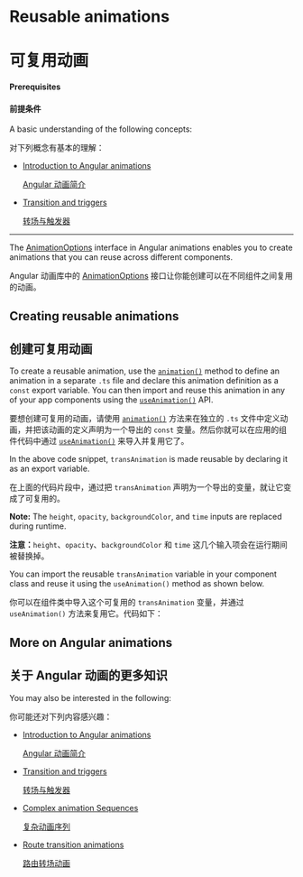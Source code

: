 # Reusable animations

# 可复用动画

#### Prerequisites

#### 前提条件

A basic understanding of the  following concepts:

对下列概念有基本的理解：

* [Introduction to Angular animations](guide/animations)

  [Angular 动画简介](guide/animations)

* [Transition and triggers](guide/transition-and-triggers)

  [转场与触发器](guide/transition-and-triggers)

<hr>

The [AnimationOptions](https://angular.io/api/animations/AnimationOptions) interface in Angular animations enables you to create animations that you can reuse across different components.

Angular 动画库中的 [AnimationOptions](https://angular.io/api/animations/AnimationOptions) 接口让你能创建可以在不同组件之间复用的动画。

## Creating reusable animations

## 创建可复用动画

To create a reusable animation, use the [`animation()`](https://angular.io/api/animations/animation) method to define an animation in a separate `.ts` file and declare this animation definition as a `const` export variable. You can then import and reuse this animation in any of your app components using the [`useAnimation()`](https://angular.io/api/animations/useAnimation) API.

要想创建可复用的动画，请使用 [`animation()`](https://angular.io/api/animations/animation) 方法来在独立的 `.ts` 文件中定义动画，并把该动画的定义声明为一个导出的 `const` 变量。然后你就可以在应用的组件代码中通过 [`useAnimation()`](https://angular.io/api/animations/useAnimation) 来导入并复用它了。

<code-example path="animations/src/app/animations.ts" header="src/app/animations.ts" region="reusable" language="typescript" linenums="false">
</code-example>

In the above code snippet, `transAnimation` is made reusable by declaring it as an export variable.

在上面的代码片段中，通过把 `transAnimation` 声明为一个导出的变量，就让它变成了可复用的。

<div class="alert is-helpful">

**Note:** The `height`, `opacity`, `backgroundColor`, and `time` inputs are replaced during runtime.

**注意：**`height`、`opacity`、`backgroundColor` 和 `time` 这几个输入项会在运行期间被替换掉。 

</div>

You can import the reusable `transAnimation` variable in your component class and reuse it using the `useAnimation()` method as shown below.

你可以在组件类中导入这个可复用的 `transAnimation` 变量，并通过 `useAnimation()` 方法来复用它。代码如下：

<code-example path="animations/src/app/open-close.component.3.ts" header="src/app/open-close.component.ts" region="reusable" language="typescript" linenums="false">
</code-example>

## More on Angular animations

## 关于 Angular 动画的更多知识

You may also be interested in the following:

你可能还对下列内容感兴趣：

* [Introduction to Angular animations](guide/animations)

  [Angular 动画简介](guide/animations)

* [Transition and triggers](guide/transition-and-triggers)

  [转场与触发器](guide/transition-and-triggers)

* [Complex animation Sequences](guide/complex-animation-sequences)

  [复杂动画序列](guide/complex-animation-sequences)

* [Route transition animations](guide/route-animations)

  [路由转场动画](guide/route-animations)
